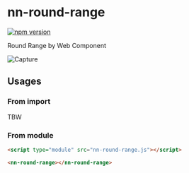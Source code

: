 # nn-round-range

[![npm version](https://badge.fury.io/js/%40nekobato%2Fnn-round-range.svg)](https://badge.fury.io/js/%40nekobato%2Fnn-round-range)

Round Range by Web Component

![Capture](https://user-images.githubusercontent.com/861170/123540082-27e07180-d778-11eb-839c-bc7d42b30ede.gif)

## Usages

### From import

TBW

### From module

```html
<script type="module" src="nn-round-range.js"></script>

<nn-round-range></nn-round-range>
```
